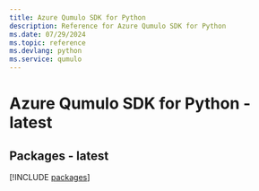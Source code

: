 ```yaml
---
title: Azure Qumulo SDK for Python
description: Reference for Azure Qumulo SDK for Python
ms.date: 07/29/2024
ms.topic: reference
ms.devlang: python
ms.service: qumulo
---
```

# Azure Qumulo SDK for Python - latest
## Packages - latest
[!INCLUDE [packages](qumulo-index.md)]